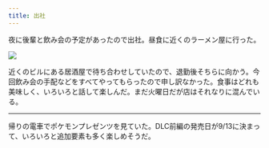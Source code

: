 ```yaml
---
title: 出社
---
```


夜に後輩と飲み会の予定があったので出社。昼食に近くのラーメン屋に行った。

![](https://photos.old.apkas.net/medium/202308/20230808-133659.webp)

近くのビルにある居酒屋で待ち合わせしていたので、退勤後そちらに向かう。今回飲み会の手配などをすべてやってもらったので申し訳なかった。食事はどれも美味しく、いろいろと話して楽しんだ。まだ火曜日だが店はそれなりに混んでいる。

---

帰りの電車でポケモンプレゼンツを見ていた。DLC前編の発売日が9/13に決まって、いろいろと追加要素も多く楽しめそうだ。

